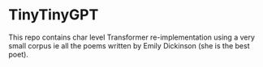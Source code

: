 # TinyTinyGPT
This repo contains char level Transformer re-implementation using a very small corpus ie all the poems written by Emily Dickinson (she is the best poet). 
